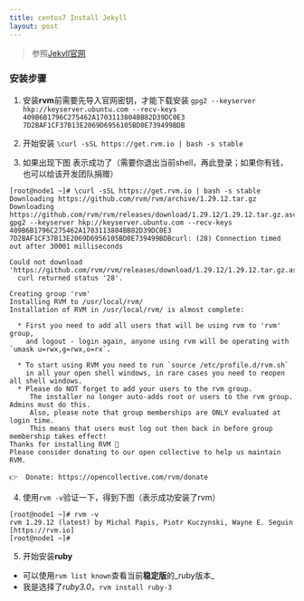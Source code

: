 ```yaml
---
title: centos7 Install Jekyll
layout: post
---
```


> 参照[Jekyll官网](https://jekyllrb.com/docs/)

### 安装步骤
1. 安装**rvm**前需要先导入官网密钥，才能下载安装
`gpg2 --keyserver hkp://keyserver.ubuntu.com --recv-keys 409B6B1796C275462A1703113804BB82D39DC0E3 7D2BAF1CF37B13E2069D6956105BD0E739499BDB`

2. 开始安装
`\curl -sSL https://get.rvm.io | bash -s stable`

3. 如果出现下图 表示成功了（需要你退出当前shell，再此登录；如果你有钱，也可以给该开发团队捐赠）
```shell
[root@node1 ~]# \curl -sSL https://get.rvm.io | bash -s stable
Downloading https://github.com/rvm/rvm/archive/1.29.12.tar.gz
Downloading https://github.com/rvm/rvm/releases/download/1.29.12/1.29.12.tar.gz.asc
gpg2 --keyserver hkp://keyserver.ubuntu.com --recv-keys 409B6B1796C275462A1703113804BB82D39DC0E3 7D2BAF1CF37B13E2069D6956105BD0E739499BDBcurl: (28) Connection timed out after 30001 milliseconds

Could not download 'https://github.com/rvm/rvm/releases/download/1.29.12/1.29.12.tar.gz.asc'.
  curl returned status '28'.

Creating group 'rvm'
Installing RVM to /usr/local/rvm/
Installation of RVM in /usr/local/rvm/ is almost complete:

  * First you need to add all users that will be using rvm to 'rvm' group,
    and logout - login again, anyone using rvm will be operating with `umask u=rwx,g=rwx,o=rx`.

  * To start using RVM you need to run `source /etc/profile.d/rvm.sh`
    in all your open shell windows, in rare cases you need to reopen all shell windows.
  * Please do NOT forget to add your users to the rvm group.
     The installer no longer auto-adds root or users to the rvm group. Admins must do this.
     Also, please note that group memberships are ONLY evaluated at login time.
     This means that users must log out then back in before group membership takes effect!
Thanks for installing RVM 🙏
Please consider donating to our open collective to help us maintain RVM.

👉  Donate: https://opencollective.com/rvm/donate

```
4. 使用`rvm -v`验证一下，得到下图（表示成功安装了rvm）
```shell
[root@node1 ~]# rvm -v
rvm 1.29.12 (latest) by Michal Papis, Piotr Kuczynski, Wayne E. Seguin [https://rvm.io]
[root@node1 ~]#
```

5. 开始安装**ruby**
 - 可以使用`rvm list known`查看当前**稳定版**的_ruby版本_ 
 - 我是选择了*ruby3.0*，`rvm install ruby-3`
